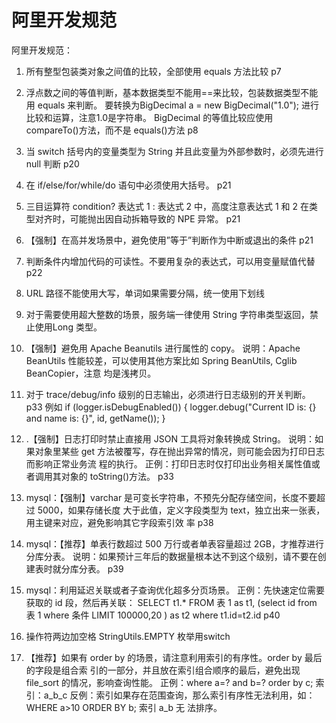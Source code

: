 # 阿里开发规范
阿里开发规范：
1. 所有整型包装类对象之间值的比较，全部使用 equals 方法比较  p7
2. 浮点数之间的等值判断，基本数据类型不能用==来比较，包装数据类型不能用 equals
   来判断。 要转换为BigDecimal a = new BigDecimal("1.0"); 进行比较和运算，注意1.0是字符串。 BigDecimal 的等值比较应使用 compareTo()方法，而不是 equals()方法  p8
3. 当 switch 括号内的变量类型为 String 并且此变量为外部参数时，必须先进行 null 判断  p20
4. 在 if/else/for/while/do 语句中必须使用大括号。 p21
5. 三目运算符 condition? 表达式 1 : 表达式 2 中，高度注意表达式 1 和 2 在类型对齐时，可能抛出因自动拆箱导致的 NPE 异常。  p21
6. 【强制】在高并发场景中，避免使用”等于”判断作为中断或退出的条件 p21
7. 判断条件内增加代码的可读性。不要用复杂的表达式，可以用变量赋值代替 p22
8. URL 路径不能使用大写，单词如果需要分隔，统一使用下划线
9. 对于需要使用超大整数的场景，服务端一律使用 String 字符串类型返回，禁止使用Long 类型。
10. 【强制】避免用 Apache Beanutils 进行属性的 copy。
    说明：Apache BeanUtils 性能较差，可以使用其他方案比如 Spring BeanUtils, Cglib BeanCopier，注意
    均是浅拷贝。
11. 对于 trace/debug/info 级别的日志输出，必须进行日志级别的开关判断。 p33
    例如 if (logger.isDebugEnabled()) {
    logger.debug("Current ID is: {} and name is: {}", id, getName());
    }
12. .【强制】日志打印时禁止直接用 JSON 工具将对象转换成 String。
    说明：如果对象里某些 get 方法被覆写，存在抛出异常的情况，则可能会因为打印日志而影响正常业务流
    程的执行。
    正例：打印日志时仅打印出业务相关属性值或者调用其对象的 toString()方法。  p33
13. mysql：【强制】varchar 是可变长字符串，不预先分配存储空间，长度不要超过 5000，如果存储长度
    大于此值，定义字段类型为 text，独立出来一张表，用主键来对应，避免影响其它字段索引效
    率 p38 
    
14. mysql：【推荐】单表行数超过 500 万行或者单表容量超过 2GB，才推荐进行分库分表。
    说明：如果预计三年后的数据量根本达不到这个级别，请不要在创建表时就分库分表。  p39
15. mysql：利用延迟关联或者子查询优化超多分页场景。
    正例：先快速定位需要获取的 id 段，然后再关联：
    SELECT t1.* FROM 表 1 as t1, (select id from 表 1 where 条件 LIMIT 100000,20 ) as t2 where t1.id=t2.id   p40
    
15. 操作符两边加空格
    StringUtils.EMPTY
    枚举用switch
    
16. 【推荐】如果有 order by 的场景，请注意利用索引的有序性。order by 最后的字段是组合索
    引的一部分，并且放在索引组合顺序的最后，避免出现 file_sort 的情况，影响查询性能。
    正例：where a=? and b=? order by c; 索引：a_b_c
    反例：索引如果存在范围查询，那么索引有序性无法利用，如：WHERE a>10 ORDER BY b; 索引 a_b 无
    法排序。